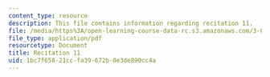 ```yaml
---
content_type: resource
description: This file contains information regarding recitation 11.
file: /media/https%3A/open-learning-course-data-rc.s3.amazonaws.com/3-024-electronic-optical-and-magnetic-properties-of-materials-spring-2013/1bc7f65821ccfa39672b0e3de890cc4a_MIT3_024S13_2012rec11.pdf
file_type: application/pdf
resourcetype: Document
title: Recitation 11
uid: 1bc7f658-21cc-fa39-672b-0e3de890cc4a
---
```

